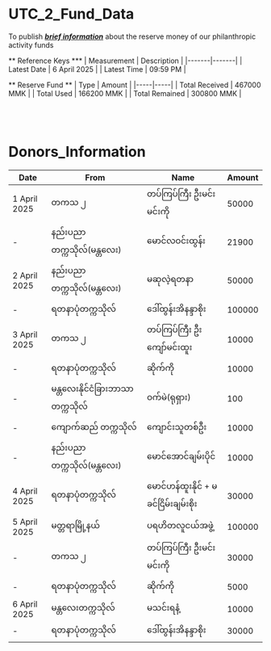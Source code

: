 # UTC_2_Fund_Data
To publish <ins>**_brief information_**</ins> about the reserve money of our philanthropic activity funds

** Reference Keys *** 
| Measurement | Description |
|-------|-------|
| Latest Date | 6 April 2025 | 
| Latest Time | 09:59 PM | 

** Reserve Fund ** 
| Type | Amount | 
|-----|-----|
| Total Received | 467000 MMK |
| Total Used     | 166200 MMK |
| Total Remained | 300800 MMK |
<br>
<br>
<br>
<br>
# Donors_Information 
| Date | From | Name | Amount | 
|-----|-----|-----|-----|
| 1 April 2025 | တကသ ၂ |  တပ်ကြပ်ကြီး ဦးမင်းမင်းကို |  50000 | 
|    -   | နည်းပညာတက္ကသိုလ်(မန္တလေး) |  မောင်လဝင်းထွန်း | 21900 | 
| 2 April 2025 | နည်းပညာတက္ကသိုလ်(မန္တလေး) | မဆုလဲ့ရတနာ |  50000 | 
| - |ရတနာပုံတက္ကသိုလ် |  ဒေါ်ထွန်းအိနန္ဒာစိုး | 100000 | 
| 3 April 2025 | တကသ ၂ | တပ်ကြပ်ကြီး ဦးကျော်မင်းထူး |  10000 | 
| - | ရတနာပုံတက္ကသိုလ် | ဆိုက်ကို |   10000 | 
| - | မန္တလေးနိုင်ငံခြားဘာသာတက္ကသိုလ် | ဝက်မဲ(ရုရှား) |  100 | 
| - | ​ကျောက်ဆည် တက္ကသိုလ် | ကျောင်းသူတစ်ဦး |  10000 | 
| - | နည်းပညာတက္ကသိုလ်(မန္တလေး) |  မောင်အောင်ချမ်းပိုင် |  10000 | 
| 4 April 2025 | ရတနာပုံတက္ကသိုလ် |  မောင်ဟန်ထူးနိုင် +  မခင်ငြိမ်းချမ်းစိုး |  30000 | 
| 5 April 2025 | မတ္တရာမြို့နယ် | ပရဟိတလူငယ်အဖွဲ့ |  100000 | 
| - | တကသ ၂ | တပ်ကြပ်ကြီး ဦးမင်းမင်းကို |  30000 |
| - | ရတနာပုံတက္ကသိုလ် | ဆိုက်ကို |  5000 | 
| 6 April 2025 |  မန္တလေးတက္ကသိုလ် | မသင်းရနံ့ | 10000 | 
| - | ရတနာပုံတက္ကသိုလ် | ဒေါ်ထွန်းအိနန္ဒာစိုး |  30000 | 
